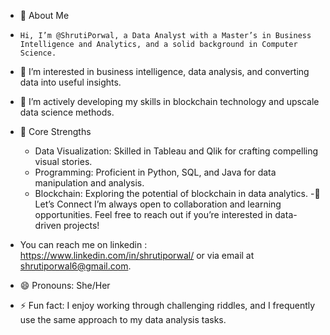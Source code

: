 - 👋  About Me
-     Hi, I’m @ShrutiPorwal, a Data Analyst with a Master’s in Business Intelligence and Analytics, and a solid background in Computer Science. 
- 👀 I’m interested in business intelligence, data analysis, and converting data into useful insights.
- 🌱 I’m actively developing my skills in blockchain technology and upscale data science methods. 

- 🌟 Core Strengths
    - Data Visualization: Skilled in Tableau and Qlik for crafting compelling visual stories.
    - Programming: Proficient in Python, SQL, and Java for data manipulation and analysis.
    - Blockchain: Exploring the potential of blockchain in data analytics.
-🤝 Let’s Connect
I’m always open to collaboration and learning opportunities. Feel free to reach out if you’re interested in data-driven projects!
-   You can reach me on linkedin : https://www.linkedin.com/in/shrutiporwal/ or via email at shrutiporwal6@gmail.com.
- 😄 Pronouns: She/Her
- ⚡ Fun fact: I enjoy working through challenging riddles, and I frequently use the same approach to my data analysis tasks.

<!---
ShrutiPorwal1/ShrutiPorwal1 is a ✨ special ✨ repository because its `README.md` (this file) appears on your GitHub profile.
You can click the Preview link to take a look at your changes.
--->
